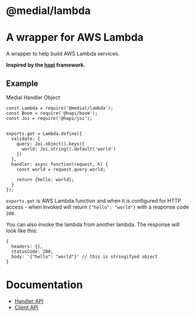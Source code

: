 # @medial/lambda

# A wrapper for AWS Lambda 
A wrapper to help build AWS Lambda services.

**Inspired by the [hapi](https://hapi.dev/) framework.**


## Example

Medial Handler Object

```
const Lambda = require('@medial/lambda');
const Boom = require('@hapi/boom');
const Joi = require('@hapi/joi');


exports.get = Lambda.define({
  validate: {
    query: Joi.object().keys({
      world: Joi.string().default('world')
    })
  },
  handler: async function(request, h) {
    const world = request.query.world;

    return {hello: world};
  }
});
```
`exports.get` is AWS Lambda function and when it is configured for HTTP access - when invoked will return ```{"hello": "world"}``` with a response code `200`.

You can also invoke the lambda from another lambda. The response will look like this: 
```
{
  headers: {},
  statusCode: 200,
  body: '{"hello": "world"}' // this is stringifyed object 
}
```

# Documentation
 - [Handler API](docs/HANDLER-API.md)
 - [Client API](docs/CLIENT-API.md)